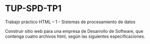 # TUP-SPD-TP1
Trabajo práctico HTML – 1 - Sistemas de procesamiento de datos

Construir sitio web para una empresa de Desarrollo de Software, que contenga cuatro archivos html, según las siguientes especificaciones.
